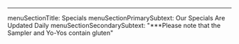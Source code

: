 ---
menuSectionTitle: Specials
menuSectionPrimarySubtext: Our Specials Are Updated Daily
menuSectionSecondarySubtext: "***Please note that the Sampler and Yo-Yos contain gluten"